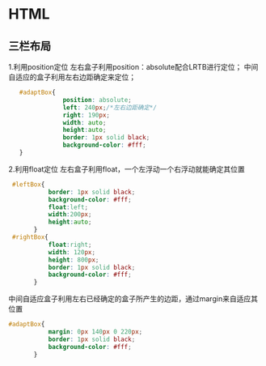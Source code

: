 
# HTML
## 三栏布局 
1.利用position定位
 左右盒子利用position：absolute配合LRTB进行定位；
 中间自适应的盒子利用左右边距确定来定位；
 ```css
    #adaptBox{
                position: absolute;
                left: 240px;/*左右边距确定*/
                right: 190px;
                width: auto;
                height:auto;
                border: 1px solid black;
                background-color: #fff;
    }
 ```
2.利用float定位
 左右盒子利用float，一个左浮动一个右浮动就能确定其位置
 ```css
  #leftBox{
            border: 1px solid black;
            background-color: #fff;
            float:left;
            width:200px;
            height:auto;
        }
  #rightBox{
            float:right;
            width: 120px;
            height: 800px;
            border: 1px solid black;
            background-color: #fff;
        }
 ```
 中间自适应盒子利用左右已经确定的盒子所产生的边距，通过margin来自适应其位置
 ```css
 #adaptBox{
            margin: 0px 140px 0 220px;
            border: 1px solid black;
            background-color: #fff;
        }
 ```
